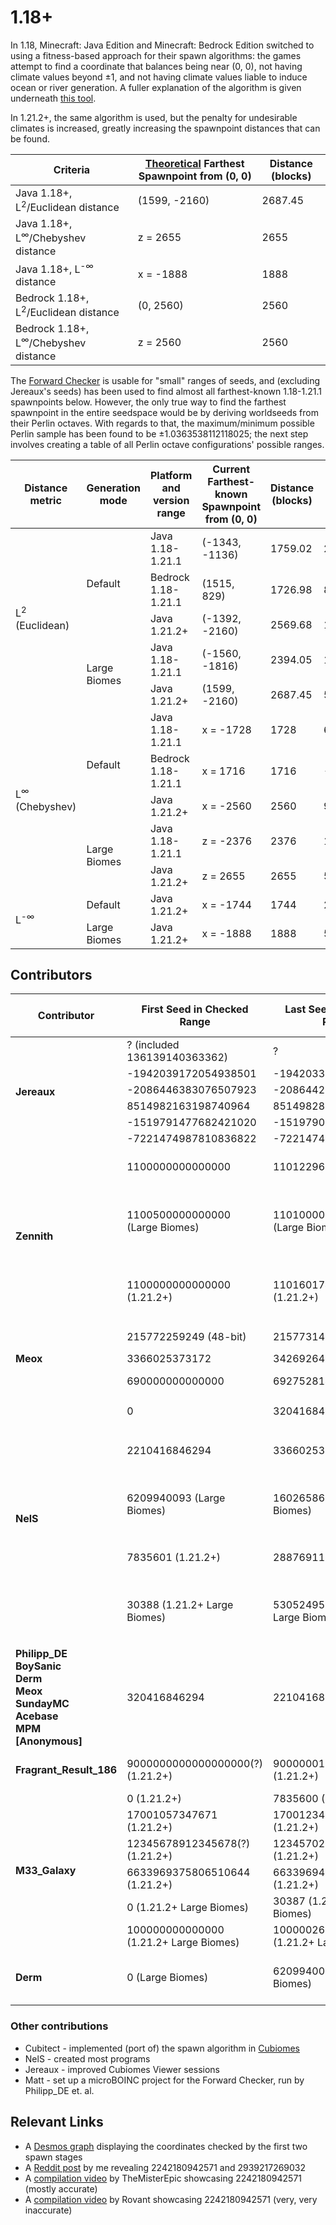 # 1.18+

In 1.18, Minecraft: Java Edition and Minecraft: Bedrock Edition switched to using a fitness-based approach for their spawn algorithms: the games attempt to find a coordinate that balances being near (0, 0), not having climate values beyond &pm;1, and not having climate values liable to induce ocean or river generation. A fuller explanation of the algorithm is given underneath [this tool](https://nel-s.github.io/efc-calc/).

In 1.21.2+, the same algorithm is used, but the penalty for undesirable climates is increased, greatly increasing the spawnpoint distances that can be found.

| Criteria                                              | <ins>Theoretical</ins> Farthest Spawnpoint from (0, 0) | Distance (blocks) |
| ----------------------------------------------------- | ------------------------------------------------------ | ----------------- |
| Java 1.18+, L<sup>2</sup>/Euclidean distance          | (1599, -2160)                                          | 2687.45           |
| Java 1.18+, L<sup>&infin;</sup>/Chebyshev distance    | z = 2655                                               | 2655              |
| Java 1.18+, L<sup>-&infin;</sup> distance             | x = -1888                                              | 1888              |
| Bedrock 1.18+, L<sup>2</sup>/Euclidean distance       | (0, 2560)                                              | 2560              |
| Bedrock 1.18+, L<sup>&infin;</sup>/Chebyshev distance | z = 2560                                               | 2560              |

The [Forward Checker](./Forward%20Checker/) is usable for "small" ranges of seeds, and (excluding Jereaux's seeds) has been used to find almost all farthest-known 1.18-1.21.1 spawnpoints below. However, the only true way to find the farthest spawnpoint in the entire seedspace would be by deriving worldseeds from their Perlin octaves. With regards to that, the maximum/minimum possible Perlin sample has been found to be &pm;1.0363538112118025; the next step involves creating a table of all Perlin octave configurations' possible ranges.

<table>
	<thead>
		<tr> <th>Distance metric</th> <th>Generation mode</th> <th>Platform and version range</th> <th>Current Farthest-known Spawnpoint from (0, 0)</th> <th>Distance (blocks)</th> <th>Seed</th> <th>Discoverer</th> </tr>
	</thead>
	<tbody>
		<tr> <td rowspan=5>L<sup>2</sup> (Euclidean)</td> <td rowspan=3>Default</td> <td>Java 1.18-1.21.1</td> <td>(-1343, -1136)</td> <td>1759.02</td> <td>2242180942571</td> <td>NelS</td> </tr>
		<tr>                                                                         <td>Bedrock 1.18-1.21.1</td> <td>(1515, 829)</td> <td>1726.98</td> <td>8514982786202962122</td> <td>Jereaux</td> </tr>
		<tr>                                                                         <td>Java 1.21.2+</td> <td>(-1392, -2160)</td> <td>2569.68</td> <td>1100809258860442</td> <td>Zennith</td> </tr>
		<tr>                                              <td rowspan=2>Large Biomes</td> <td>Java 1.18-1.21.1</td> <td>(-1560, -1816)</td> <td>2394.05</td> <td>1100968538880257</td> <td>Zennith</td> </tr>
		<tr>                                                                              <td>Java 1.21.2+</td> <td>(1599, -2160)</td> <td>2687.45</td> <td>530524958</td> <td>NelS</td> </tr>
		<tr> <td rowspan=5>L<sup>&infin;</sup> (Chebyshev)</td> <td rowspan=3>Default</td> <td>Java 1.18-1.21.1</td> <td>x = -1728</td> <td>1728</td> <td>690455132394644</td> <td>Meox</td> </tr>
		<tr>                                                                               <td>Bedrock 1.18-1.21.1</td> <td>x = 1716</td> <td>1716</td> <td>-1942038948813007687</td> <td>Jereaux</td> </tr>
		<tr>                                                                               <td>Java 1.21.2+</td> <td>x = -2560</td> <td>2560</td> <td>9000000126799615201</td> <td>Fragrant_Result_186</td> </tr>
		<tr>                                                     <td rowspan=2>Large Biomes</td> <td>Java 1.18-1.21.1</td> <td>z = -2376</td> <td>2376</td> <td>1100951982918886</td> <td>Zennith</td> </tr>
		<tr>                                                                                     <td>Java 1.21.2+</td> <td>z = 2655</td> <td>2655</td> <td>53854196</td> <td>NelS</td> </tr>
		<tr> <td rowspan=2>L<sup>-&infin;</sup></td> <td>Default</td> <td>Java 1.21.2+</td> <td>x = -1744</td> <td>1744</td> <td>223527517729</td> <td>NelS</td> </tr>
		<tr>                                         <td>Large Biomes</td> <td>Java 1.21.2+</td> <td>x = -1888</td> <td>1888</td> <td>5631362</td> <td>NelS</td> </tr>
	</tbody>
</table>

## Contributors
<table>
	<thead>
		<tr> <th>Contributor</th> <th>First Seed in Checked Range</th> <th>Last Seed in Checked Range</th> <th>Total Seeds Checked</th> </tr>
	</thead>
	<tbody>
		<tr> <td rowspan=6><b>Jereaux</b></td> <td>? (included 136139140363362)</td> <td>?</td> <td rowspan=6>11.401 trillion (1.18-1.21.1 Default)</td> </tr>
		<tr>                                   <td>-1942039172054938501</td>         <td>-1942033628660909384</td>                                       </tr>
		<tr>                                   <td>-2086446383076507923</td>         <td>-2086442811344446008</td>                                       </tr>
		<tr>                                   <td>8514982163198740964</td>          <td>8514982827054712191</td>                                        </tr>
		<tr>                                   <td>-1519791477682421020</td>         <td>-1519790283805697334</td>                                       </tr>
		<tr>                                   <td>-7221474987810836822</td>         <td>-7221474578187462918</td>                                       </tr>
		<tr> <td rowspan=3><b>Zennith</b></td> <td>1100000000000000</td>                <td>1101229653433314</td> <td rowspan=3>1.229 trillion (1.18-1.21.1 Default)<br>500 billion (1.18-1.21.1 Large Biomes)<br>1.601 trillion (1.21.2+)</td> </tr>
		<tr>                                   <td>1100500000000000 (Large Biomes)</td> <td>1101000000000000 (Large Biomes)</td>                                                 </tr>
		<tr>                                   <td>1100000000000000 (1.21.2+)</td>      <td>1101601744820334 (1.21.2+)</td>                                                      </tr>
		<tr> <td rowspan=3><b>Meox</b></td> <td>215772259249 (48-bit)</td> <td>215773147572 (48-bit)</td> <td rowspan=3>2.871 trillion (1.18-1.21.1 Default)</td> </tr>
		<tr>                                <td>3366025373172</td>         <td>3426926457792</td>                                                                 </tr>
		<tr>                                <td>690000000000000</td>       <td>692752814164988</td>                                                               </tr>
		<tr> <td rowspan=5><b>NelS</b></td> <td>0</td>                            <td>320416846294</td> <td rowspan=5>1.476 trillion (1.18-1.21.1 Default)<br>154 billion (1.18-1.21.1 Large Biomes)<br>288 billion (1.21.2+ Default)<br>530 million (1.21.2+ Large Biomes)</td> </tr>
		<tr>                                <td>2210416846294</td>                <td>3366025373172</td>                                                                         </tr>
		<tr>                                <td>6209940093 (Large Biomes)</td>    <td>160265862227 (Large Biomes)</td>                                                           </tr>
		<tr>                                <td>7835601 (1.21.2+)</td>            <td>288769119726 (1.21.2+)</td>                                                                </tr>
		<tr>                                <td>30388 (1.21.2+ Large Biomes)</td> <td>530524958 (1.21.2+ Large Biomes)</td>                                                      </tr>
		<tr> <td><b>Philipp_DE<br />BoySanic<br />Derm<br />Meox<br />SundayMC<br />Acebase<br />MPM<br />[Anonymous]</b></td> <td>320416846294</td> <td>2210416846294</td> <td>1.89 trillion (1.18-1.21.1 Default)</td> </tr>
		<tr> <td><b>Fragrant_Result_186</b></td> <td>9000000000000000000(?) (1.21.2+)</td> <td>9000000126799615201 (1.21.2+)</td> <td>126 billion (1.21.2+)</td> </tr>
		<tr> <td rowspan=6><b>M33_Galaxy</b></td> <td>0 (1.21.2+)</td>                            <td>7835600 (1.21.2+)</td> <td rowspan=6>124 billion (1.21.2+ Default)<br>261 million (1.21.2+ Large Biomes)</td> </tr>
		<tr>                                      <td>17001057347671 (1.21.2+)</td>               <td>17001234463471 (1.21.2+)</td>                                              </tr>
		<tr>                                      <td>12345678912345678(?) (1.21.2+)</td>         <td>12345702767680896 (1.21.2+)</td>                                           </tr>
		<tr>                                      <td>6633969375806510644 (1.21.2+)</td>          <td>6633969475802190251 (1.21.2+)</td>                                         </tr>
		<tr>                                      <td>0 (1.21.2+ Large Biomes)</td>               <td>30387 (1.21.2+ Large Biomes)</td>                                          </tr>
		<tr>                                      <td>100000000000000 (1.21.2+ Large Biomes)</td> <td>100000261949436 (1.21.2+ Large Biomes)</td>                                </tr>
		<tr> <td><b>Derm</b></td> <td>0 (Large Biomes)</td> <td>6209940093 (Large Biomes)</td> <td>6.2 billion (Large Biomes)</td> </tr>
	</tbody>
</table>

### Other contributions
- Cubitect - implemented (port of) the spawn algorithm in [Cubiomes](https://github.com/Cubitect/cubiomes)
- NelS - created most programs
- Jereaux - improved Cubiomes Viewer sessions
- Matt - set up a microBOINC project for the Forward Checker, run by Philipp_DE et. al.

## Relevant Links
- A [Desmos graph](https://www.desmos.com/calculator/6jefxtspjo) displaying the coordinates checked by the first two spawn stages
- A [Reddit post](https://www.reddit.com/r/minecraftseeds/comments/13kc14n/a_435_million_block_mushroom_island_and_a_spawn/) by me revealing 2242180942571 and 2939217269032
- A [compilation video](https://www.youtube.com/watch?v=hvKbkyQuZF8&t=38) by TheMisterEpic showcasing 2242180942571 (mostly accurate)
- A [compilation video](https://www.youtube.com/watch?v=_gx-fPZdrb8&t=348) by Rovant showcasing 2242180942571 (very, very inaccurate)